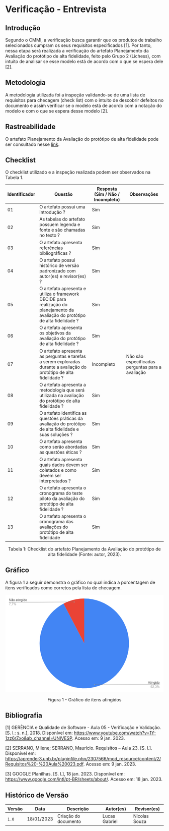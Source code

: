 # Verificação - Entrevista

## Introdução

Segundo o CMMI, a verificação busca garantir que os produtos de trabalho selecionados cumpram os seus requisitos especificados [1]. Por tanto, nessa etapa será realizada a verificação do artefato Planejamento da Avaliação do protótipo de alta fidelidade, feito pelo Grupo 2 (Lichess), com intuito de analisar se esse modelo está de acordo com o que se espera dele [2].

## Metodologia

A metodologia utilizada foi a inspeção validando-se de uma lista de requisitos para checagem (check list) com o intuito de descobrir defeitos no documento e assim verificar se o modelo está de acordo com a notação do modelo e com o que se espera desse modelo [2].

## Rastreabilidade

O artefato Planejamento da Avaliação do protótipo de alta fidelidade pode ser consultado nesse [link](https://interacao-humano-computador.github.io/2022.2-Lichess/design_avaliacao_desenvolvimento/nivel_3/planejamento_alta_fidelidade/).

## Checklist

O checklist utilizado e a inspeção realizada podem ser observados na Tabela 1.

| Identificador | Questão                                                                                                                          | Resposta (Sim / Não / Incompleto) | Observações                                      |
| ------------- | -------------------------------------------------------------------------------------------------------------------------------- | --------------------------------- | ------------------------------------------------ |
| 01            | O artefato possui uma introdução ?                                                                                               | Sim                               |                                                  |
| 02            | As tabelas do artefato possuem legenda e fonte e são chamadas no texto ?                                                         | Sim                               |                                                  |
| 03            | O artefato apresenta referências bibliográficas ?                                                                                | Sim                               |                                                  |
| 04            | O artefato possui histórico de versão padronizado com autor(es) e revisor(es) ?                                                  | Sim                               |                                                  |
| 05            | O artefato apresenta e utiliza o framework DECIDE para realização do planejamento da avaliação do protótipo de alta fidelidade ? | Sim                               |                                                  |
| 06            | O artefato apresenta os objetivos da avaliação do protótipo de alta fidelidade ?                                                 | Sim                               |                                                  |
| 07            | O artefato apresenta as perguntas e tarefas a serem exploradas durante a avaliação do protótipo de alta fidelidade ?             | Incompleto                        | Não são especificadas perguntas para a avaliação |
| 08            | O artefato apresenta a metodologia que será utilizada na avaliação do protótipo de alta fidelidade ?                             | Sim                               |                                                  |
| 09            | O artefato identifica as questões práticas da avaliação do protótipo de alta fidelidade e suas soluções ?                        | Sim                               |                                                  |
| 10            | O artefato apresenta como serão abordadas as questões éticas ?                                                                   | Sim                               |                                                  |
| 11            | O artefato apresenta quais dados devem ser coletados e como devem ser interpretados ?                                            | Sim                               |                                                  |
| 12            | O artefato apresenta o cronograma do teste piloto da avaliação do protótipo de alta fidelidade ?                                 | Sim                               |                                                  |
| 13            | O artefato apresenta o cronograma das avaliações do protótipo de alta fidelidade                                                 | Sim                               |                                                  |

<div style="text-align: center">
<p> Tabela 1: Checklist do artefato Planejamento da Avaliação do protótipo de alta fidelidade  (Fonte: autor, 2023).</p>
</div>

## Gráfico

A figura 1 a seguir demonstra o gráfico no qual indica a porcentagem de itens verificados como corretos pela lista de checagem.

![image](images/grafico_planejamento_avaliacao_prototipo_alta.png)
<div style="text-align: center">
<p>Figura 1 - Gráfico de itens atingidos</p>
</div>

## Bibliografia

[1] GERÊNCIA e Qualidade de Software - Aula 05 - Verificação e Validação. [S. l.: s. n.], 2018. Disponível em: <https://www.youtube.com/watch?v=1Y-1zz6rZxo&ab_channel=UNIVESP>. Acesso em: 9 jan. 2023.

[2] SERRANO, Milene; SERRANO, Maurício. Requisitos – Aula 23. [S. l.]. Disponível em: <https://aprender3.unb.br/pluginfile.php/2307566/mod_resource/content/2/Requisitos%20-%20Aula%20023.pdf>. Acesso em: 9 jan. 2023.

[3] GOOGLE Planilhas. [S. l.], 18 jan. 2023. Disponível em: https://www.google.com/intl/pt-BR/sheets/about/. Acesso em: 18 jan. 2023.

## Histórico de Versão

| Versão | Data       | Descrição            | Autor(es)     | Revisor(es) |
| ------ | ---------- | -------------------- | ------------- | ----------- |
| `1.0`  | 18/01/2023 | Criação do documento | Lucas Gabriel |  Nicolas Souza           |